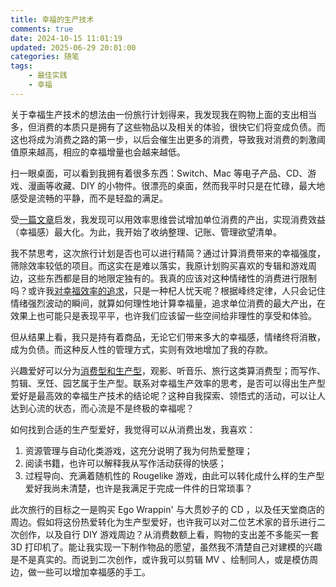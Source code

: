 ```yaml
---
title: 幸福的生产技术
comments: true
date: 2024-10-15 11:01:19
updated: 2025-06-29 20:01:00
categories: 随笔
tags:
    - 最佳实践
    - 幸福
---
```


关于幸福生产技术的想法由一份旅行计划得来，我发现我在购物上面的支出相当多，但消费的本质只是拥有了这些物品以及相关的体验，很快它们将变成负债。而这也将成为消费之路的第一步，以后会催生出更多的消费，导致我对消费的刺激阈值原来越高，相应的幸福增量也会越来越低。

扫一眼桌面，可以看到我拥有着很多东西：Switch、Mac 等电子产品、CD、游戏、漫画等收藏、DIY 的小物件。很漂亮的桌面，然而我平时只是在忙碌，最大地感受是流畅的平静，而不是轻盈的满足。

受[一篇文章](https://sspai.com/post/53929)启发，我发现可以用效率思维尝试增加单位消费的产出，实现消费效益（幸福感）最大化。为此，我开始了收纳整理、记账、管理欲望清单。

我不禁思考，这次旅行计划是否也可以进行精简？通过计算消费带来的幸福强度，筛除效率较低的项目。而这实在是难以落实，我原计划购买喜欢的专辑和游戏周边，这些东西都是目的地限定独有的。我真的应该对这种情绪性的消费进行限制吗？或许我[对幸福效率的追求](https://www.bbc.com/worklife/article/20210914-the-way-we-view-free-time-is-making-us-less-happy)，只是一种杞人忧天呢？根据峰终定律，人只会记住情绪强烈波动的瞬间，就算如何理性地计算幸福量，追求单位消费的最大产出，在效果上也可能只是表现平平，也许我们应该留一些空间给非理性的享受和体验。

但从结果上看，我只是持有着商品，无论它们带来多大的幸福感，情绪终将消散，成为负债。而这种反人性的管理方式，实则有效地增加了我的存款。

兴趣爱好可以分为[消费型和生产型](https://yijianbo.github.io/2017/12/07/%E5%85%B4%E8%B6%A3%E6%A8%A1%E5%9E%8B%E4%B9%8B%E6%B6%88%E8%B4%B9%E5%9E%8B-%E7%94%9F%E4%BA%A7%E5%9E%8B/)，观影、听音乐、旅行这类算消费型；而写作、剪辑、烹饪、园艺属于生产型。联系对幸福生产效率的思考，是否可以得出生产型爱好是最高效的幸福生产技术的结论呢？这种自我探索、领悟式的活动，可以让人达到心流的状态，而心流是不是终极的幸福呢？

如何找到合适的生产型爱好，我觉得可以从消费出发，我喜欢：
1. 资源管理与自动化类游戏，这充分说明了我为何热爱整理；
2. 阅读书籍，也许可以解释我从写作活动获得的快感；
3. 过程导向、充满着随机性的 Rougelike 游戏，由此可以转化成什么样的生产型爱好我尚未清楚，也许是我满足于完成一件件的日常琐事？

此次旅行的目标之一是购买 Ego Wrappin' 与大贯妙子的 CD ，以及任天堂商店的周边。假如将这份热爱转化为生产型爱好，也许我可以对二位艺术家的音乐进行二次创作，以及自行 DIY 游戏周边？从消费数额上看，购物的支出差不多能买一套 3D 打印机了。能让我实现一下制作物品的愿望，虽然我不清楚自己对建模的兴趣是不是真实的。而说到二次创作，或许我可以剪辑 MV 、绘制同人，或是模仿周边，做一些可以增加幸福感的手工。
